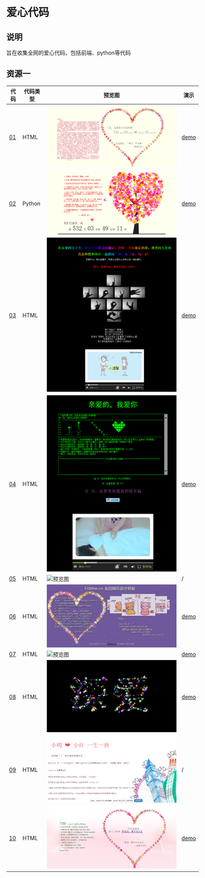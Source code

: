 # 爱心代码

## 说明

旨在收集全网的爱心代码，包括前端、python等代码

## 资源一
| 代码                                                                      | 代码类型   | 预览图                              | 演示                                                                      |
|-------------------------------------------------------------------------|--------|----------------------------------|-------------------------------------------------------------------------|
| [01](https://github.com/Whale-Yu/loveCode/tree/master/001/html_love/01) | HTML   | ![预览图](001/html_love/01/效果图.jpg) | [demo](https://whale-yu.github.io/loveCode/001/html_love/01/index.html) |
| [02](https://github.com/Whale-Yu/loveCode/tree/master/001/html_love/02) | Python | ![预览图](001/html_love/02/效果图.jpg) | [demo](https://whale-yu.github.io/loveCode/001/html_love/02/index.htm)  |
| [03](https://github.com/Whale-Yu/loveCode/tree/master/001/html_love/03) | HTML   | ![预览图](001/html_love/03/效果图.jpg) | [demo](https://whale-yu.github.io/loveCode/001/html_love/03/index.html) |
| [04](https://github.com/Whale-Yu/loveCode/tree/master/001/html_love/04) | HTML   | ![预览图](001/html_love/04/效果图.jpg) | [demo](https://whale-yu.github.io/loveCode/001/html_love/04/index.html) |
| [05](https://github.com/Whale-Yu/loveCode/tree/master/001/html_love/05) | HTML   | ![预览图](001/html_love/05/效果图.jpg) | /                                                                       |
| [06](https://github.com/Whale-Yu/loveCode/tree/master/001/html_love/06) | HTML   | ![预览图](001/html_love/06/效果图.jpg) | [demo](https://whale-yu.github.io/loveCode/001/html_love/06/index.htm)  |
| [07](https://github.com/Whale-Yu/loveCode/tree/master/001/html_love/07) | HTML   | ![预览图](001/html_love/07/效果图.jpg) | [demo](https://whale-yu.github.io/loveCode/001/html_love/07/index.html) |
| [08](https://github.com/Whale-Yu/loveCode/tree/master/001/html_love/08) | HTML   | ![预览图](001/html_love/08/效果图.jpg) | [demo](https://whale-yu.github.io/loveCode/001/html_love/08/index.html) |
| [09](https://github.com/Whale-Yu/loveCode/tree/master/001/html_love/09) | HTML   | ![预览图](001/html_love/09/效果图.jpg) | /                                                                       |
| [10](https://github.com/Whale-Yu/loveCode/tree/master/001/html_love/10) | HTML   | ![预览图](001/html_love/10/效果图.jpg) | [demo](https://whale-yu.github.io/loveCode/001/html_love/10/index.html) |

